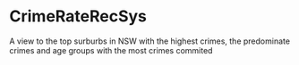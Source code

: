 # CrimeRateRecSys
A view to the top surburbs in NSW with the highest crimes, the predominate crimes and age groups with the most crimes commited
